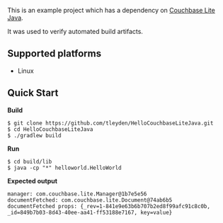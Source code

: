 
This is an example project which has a dependency on [Couchbase Lite Java](https://github.com/couchbase/couchbase-lite-java).

It was used to verify automated build artifacts.

## Supported platforms

* Linux

## Quick Start

**Build**

```
$ git clone https://github.com/tleyden/HelloCouchbaseLiteJava.git
$ cd HelloCouchbaseLiteJava
$ ./gradlew build
```

**Run**


```
$ cd build/lib
$ java -cp "*" helloworld.HelloWorld
```

**Expected output**

```
manager: com.couchbase.lite.Manager@1b7e5e56
documentFetched: com.couchbase.lite.Document@74ab6b5
documentFetched props: {_rev=1-841e9e63b6b707b2ed8f99afc91c8c0b, _id=849b7b03-8d43-40ee-aa41-ff53188e7167, key=value}
```


